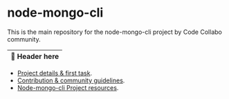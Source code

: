 # node-mongo-cli
This is the main repository for the node-mongo-cli project by Code Collabo community.


| 📌 Header here  |
| :--   |
* [Project details & first task](https://github.com/code-collabo/node-mongo-cli/issues/1).
* [Contribution & community guidelines](https://github.com/code-collabo/node-mongo-cli/issues/4).
* [Node-mongo-cli Project resources](https://github.com/code-collabo/node-mongo-docs/issues/1).
